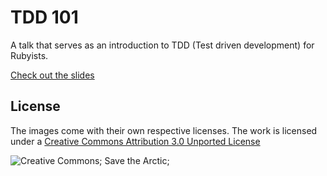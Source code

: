# TDD 101

A talk that serves as an introduction to TDD (Test driven development) for Rubyists.

[Check out the slides](http://svs.github.io/tdd101)

## License

The images come with their own respective licenses. The work is licensed under a [Creative Commons Attribution 3.0 Unported License](http://creativecommons.org/licenses/by/3.0/deed.en_US)

![Creative Commons; Save the Arctic;](http://i.creativecommons.org/l/by/3.0/88x31.png)

